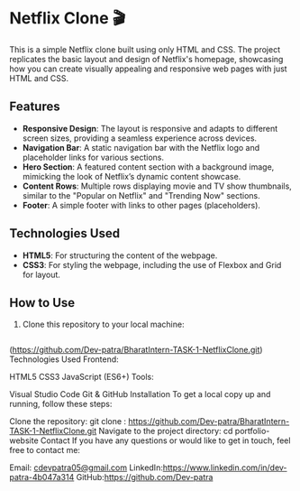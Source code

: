 # Netflix Clone 🎬

This is a simple Netflix clone built using only HTML and CSS. The project replicates the basic layout and design of Netflix's homepage, showcasing how you can create visually appealing and responsive web pages with just HTML and CSS.

## Features

- **Responsive Design**: The layout is responsive and adapts to different screen sizes, providing a seamless experience across devices.  
- **Navigation Bar**: A static navigation bar with the Netflix logo and placeholder links for various sections.  
- **Hero Section**: A featured content section with a background image, mimicking the look of Netflix’s dynamic content showcase.  
- **Content Rows**: Multiple rows displaying movie and TV show thumbnails, similar to the "Popular on Netflix" and "Trending Now" sections.  
- **Footer**: A simple footer with links to other pages (placeholders).  

## Technologies Used

- **HTML5**: For structuring the content of the webpage.  
- **CSS3**: For styling the webpage, including the use of Flexbox and Grid for layout.  


## How to Use

1. Clone this repository to your local machine:  
   ```bash
 (https://github.com/Dev-patra/BharatIntern-TASK-1-NetflixClone.git)
Technologies Used
Frontend:

HTML5
CSS3
JavaScript (ES6+)
Tools:

Visual Studio Code
Git & GitHub
Installation
To get a local copy up and running, follow these steps:

Clone the repository:
git clone : https://github.com/Dev-patra/BharatIntern-TASK-1-NetflixClone.git
Navigate to the project directory:
cd portfolio-website
Contact
If you have any questions or would like to get in touch, feel free to contact me:

Email: cdevpatra05@gmail.com
LinkedIn:https://www.linkedin.com/in/dev-patra-4b047a314
GitHub:https://github.com/Dev-patra

